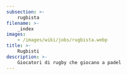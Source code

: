 ```yaml
---
subsection: >-
    rugbista
filename: >-
    _index
images:
    - /images/wiki/jobs/rugbista.webp
title: >-
    Rugbisti
description: >-
    Giocatori di rugby che giocano a padel
---
```

